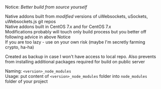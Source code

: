 Notice: *Better build from source yourself*  

Native addons built from *modified* versions of uWebsockets, uSockets, uWebsockets.js git repos  
Native addons built in CentOS 7.x and for CentOS 7.x  
Modifications probably will touch only build process but you better off following advice in above Notice  
If you are too lazy - use on your own risk (maybe I'm secretly farming crypto, ha-ha)  

Created as backup in case I won't have access to local repo. Also prevents from installing additional packages required for build on public server  

Naming: `<version>_node_modules`  
Usage: put content of `<version>_node_modules` folder into `node_modules` folder of your project  
